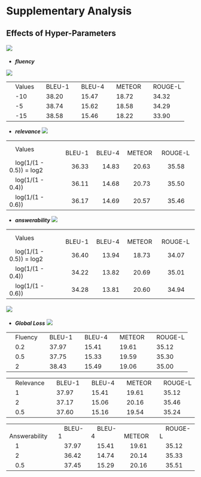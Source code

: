 # Supplementary Analysis 

## Effects of Hyper-Parameters

#### ![](http://latex.codecogs.com/gif.latex?\\alpha_{flu},\alpha_{rel},\alpha_{ans})

* ***fluency***

![](http://latex.codecogs.com/gif.latex?\\mathcal{L}_{flu}=-(\mathcal{R}_{flu}(\hat{\mathcal{Y}})-\alpha_{flu})\frac{1}{T}\sum_{t=1}^T\log{P_{QG}(\hat{y}_t|\mathcal{D},\hat{\mathcal{Y}}_{<t})})

<table>
<tr>
    <td>&emsp;Values</td>
    <td>&emsp;BLEU-1</td>
    <td>&emsp;BLEU-4</td>
    <td>&emsp;METEOR</td>
    <td>&emsp;ROUGE-L</td>
</tr>
<tr>
    <td>&emsp;-10</td>
    <td>&emsp;38.20</td>
    <td>&emsp;15.47</td>
    <td>&emsp;18.72</td>
    <td>&emsp;34.32</td>
</tr>
<tr>
    <td>&emsp;-5</td>
    <td>&emsp;38.74</td>
    <td>&emsp;15.62</td>
    <td>&emsp;18.58</td>
    <td>&emsp;34.29</td>
</tr>
<tr>
    <td>&emsp;-15</td>
    <td>&emsp;38.58</td>
    <td>&emsp;15.46</td>
    <td>&emsp;18.22</td>
    <td>&emsp;33.90</td>
</tr>
</table>

* ***relevance***
![](http://latex.codecogs.com/gif.latex?\\mathcal{L}_{rel}=-(\mathcal{R}_{rel}(\mathcal{D},\hat{\mathcal{Y}})-\alpha_{rel})\frac{1}{T}\sum_{t=1}^T\log{P_{QG}(\hat{y}_t|\mathcal{D},\hat{\mathcal{Y}}_{<t})})

<table>
<tr>
    <td>&emsp;Values</td>
    <td>&emsp;BLEU-1</td>
    <td>&emsp;BLEU-4</td>
    <td>&emsp;METEOR</td>
    <td>&emsp;ROUGE-L</td>
</tr>
<tr>
    <td>&emsp;log(1/(1 - 0.5)) = log2</td>
    <td>&emsp;36.33</td>
    <td>&emsp;14.83</td>
    <td>&emsp;20.63</td>
    <td>&emsp;35.58</td>
</tr>
<tr>
    <td>&emsp;log(1/(1 - 0.4))</td>
    <td>&emsp;36.11</td>
    <td>&emsp;14.68</td>
    <td>&emsp;20.73</td>
    <td>&emsp;35.50</td>
</tr>
<tr>
    <td>&emsp;log(1/(1 - 0.6))</td>
    <td>&emsp;36.17</td>
    <td>&emsp;14.69</td>
    <td>&emsp;20.57</td>
    <td>&emsp;35.46</td>
</tr>
</table>

* ***answerability***
![](http://latex.codecogs.com/gif.latex?\\mathcal{L}_{ans}=-(\mathcal{R}_{ans}(\mathcal{D},\hat{\mathcal{Y}})-\alpha_{ans})\frac{1}{T}\sum_{t=1}^T\log{P_{QG}(\hat{y}_t|\mathcal{D},\hat{\mathcal{Y}}_{<t})})

<table>
<tr>
    <td>&emsp;Values</td>
    <td>&emsp;BLEU-1</td>
    <td>&emsp;BLEU-4</td>
    <td>&emsp;METEOR</td>
    <td>&emsp;ROUGE-L</td>
</tr>
<tr>
    <td>&emsp;log(1/(1 - 0.5)) = log2</td>
    <td>&emsp;36.40</td>
    <td>&emsp;13.94</td>
    <td>&emsp;18.73</td>
    <td>&emsp;34.07</td>
</tr>
<tr>
    <td>&emsp;log(1/(1 - 0.4))</td>
    <td>&emsp;34.22</td>
    <td>&emsp;13.82</td>
    <td>&emsp;20.69</td>
    <td>&emsp;35.01</td>
</tr>
<tr>
    <td>&emsp;log(1/(1 - 0.6))</td>
    <td>&emsp;34.28</td>
    <td>&emsp;13.81</td>
    <td>&emsp;20.60</td>
    <td>&emsp;34.94</td>
</tr>
</table>

<!-- <tr><td colspan="2"><a href="#resources">4. Resources</a></td></tr> -->

#### ![](http://latex.codecogs.com/gif.latex?\\gamma_{flu}$,$\gamma_{rel}$,$\gamma_{ans})

* ***Global Loss***
![](http://latex.codecogs.com/gif.latex?\\mathcal{L}=\mathcal{L}_{base}+\gamma_{flu}\mathcal{L}_{flu}+\gamma_{rel}\mathcal{L}_{rel}+\gamma_{ans}\mathcal{L}_{ans})

<table>
<tr>
    <td>&emsp;Fluency</td>
    <td>&emsp;BLEU-1</td>
    <td>&emsp;BLEU-4</td>
    <td>&emsp;METEOR</td>
    <td>&emsp;ROUGE-L</td>
</tr>
<tr>
    <td>&emsp;0.2</td>
    <td>&emsp;37.97</td>
    <td>&emsp;15.41</td>
    <td>&emsp;19.61</td>
    <td>&emsp;35.12</td>
</tr>
<tr>
    <td>&emsp;0.5</td>
    <td>&emsp;37.75</td>
    <td>&emsp;15.33</td>
    <td>&emsp;19.59</td>
    <td>&emsp;35.30</td>
</tr>
<tr>
    <td>&emsp;2</td>
    <td>&emsp;38.43</td>
    <td>&emsp;15.49</td>
    <td>&emsp;19.06</td>
    <td>&emsp;35.00</td>
</tr>
</table>

<table>
<tr>
    <td>&emsp;Relevance</td>
    <td>&emsp;BLEU-1</td>
    <td>&emsp;BLEU-4</td>
    <td>&emsp;METEOR</td>
    <td>&emsp;ROUGE-L</td>
</tr>
<tr>
    <td>&emsp;1</td>
    <td>&emsp;37.97</td>
    <td>&emsp;15.41</td>
    <td>&emsp;19.61</td>
    <td>&emsp;35.12</td>
</tr>
<tr>
    <td>&emsp;2</td>
    <td>&emsp;37.17</td>
    <td>&emsp;15.06</td>
    <td>&emsp;20.16</td>
    <td>&emsp;35.46</td>
</tr>
<tr>
    <td>&emsp;0.5</td>
    <td>&emsp;37.60</td>
    <td>&emsp;15.16</td>
    <td>&emsp;19.54</td>
    <td>&emsp;35.24</td>
</tr>
</table>

<table>
<tr>
    <td>&emsp;Answerability</td>
    <td>&emsp;BLEU-1</td>
    <td>&emsp;BLEU-4</td>
    <td>&emsp;METEOR</td>
    <td>&emsp;ROUGE-L</td>
</tr>
<tr>
    <td>&emsp;1</td>
    <td>&emsp;37.97</td>
    <td>&emsp;15.41</td>
    <td>&emsp;19.61</td>
    <td>&emsp;35.12</td>
</tr>
<tr>
    <td>&emsp;2</td>
    <td>&emsp;36.42</td>
    <td>&emsp;14.74</td>
    <td>&emsp;20.14</td>
    <td>&emsp;35.33</td>
</tr>
<tr>
    <td>&emsp;0.5</td>
    <td>&emsp;37.45</td>
    <td>&emsp;15.29</td>
    <td>&emsp;20.16</td>
    <td>&emsp;35.51</td>
</tr>
</table>

